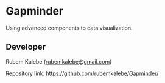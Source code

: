 # Gapminder

Using advanced components to data visualization.

## Developer

Rubem Kalebe (rubemkalebe@gmail.com)

Repository link: https://github.com/rubemkalebe/Gapminder/
